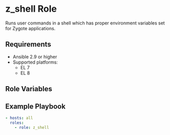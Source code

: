 # z\_shell Role

Runs user commands in a shell which has proper environment variables set for Zygote applications.

## Requirements

- Ansible 2.9 or higher
- Supported platforms:
  - EL 7
  - EL 8

## Role Variables


## Example Playbook

```yaml
- hosts: all
  roles:
    - role: z_shell
```

